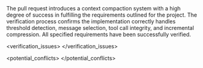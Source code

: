 <overview>
The pull request introduces a context compaction system with a high degree of success in fulfilling the requirements outlined for the project. The verification process confirms the implementation correctly handles threshold detection, message selection, tool call integrity, and incremental compression. All specified requirements have been successfully verified.
</overview>

<verification_issues>
</verification_issues>

<potential_conflicts>
</potential_conflicts>